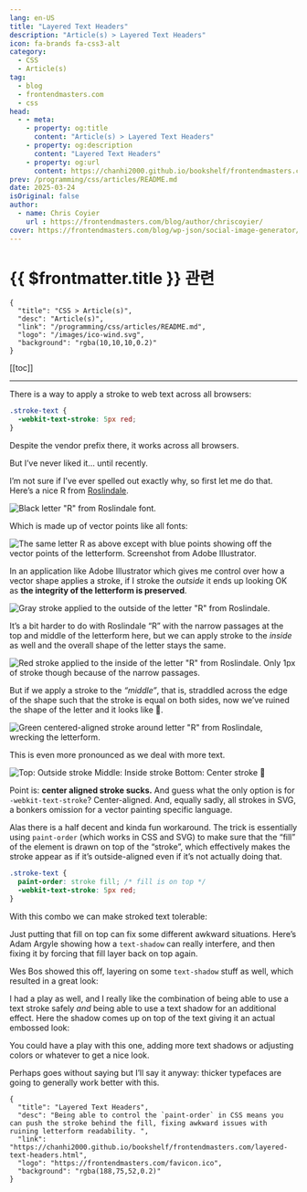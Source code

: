 ```yaml
---
lang: en-US
title: "Layered Text Headers"
description: "Article(s) > Layered Text Headers"
icon: fa-brands fa-css3-alt
category:
  - CSS
  - Article(s)
tag:
  - blog
  - frontendmasters.com
  - css
head:
  - - meta:
    - property: og:title
      content: "Article(s) > Layered Text Headers"
    - property: og:description
      content: "Layered Text Headers"
    - property: og:url
      content: https://chanhi2000.github.io/bookshelf/frontendmasters.com/layered-text-headers.html
prev: /programming/css/articles/README.md
date: 2025-03-24
isOriginal: false
author:
  - name: Chris Coyier
    url : https://frontendmasters.com/blog/author/chriscoyier/
cover: https://frontendmasters.com/blog/wp-json/social-image-generator/v1/image/5448
---
```


# {{ $frontmatter.title }} 관련

```component VPCard
{
  "title": "CSS > Article(s)",
  "desc": "Article(s)",
  "link": "/programming/css/articles/README.md",
  "logo": "/images/ico-wind.svg",
  "background": "rgba(10,10,10,0.2)"
}
```

[[toc]]

---

<SiteInfo
  name="Layered Text Headers"
  desc="Being able to control the `paint-order` in CSS means you can push the stroke behind the fill, fixing awkward issues with ruining letterform readability. "
  url="https://frontendmasters.com/blog/layered-text-headers/"
  logo="https://frontendmasters.com/favicon.ico"
  preview="https://frontendmasters.com/blog/wp-json/social-image-generator/v1/image/5448"/>

There is a way to apply a stroke to web text across all browsers:

```css
.stroke-text {
  -webkit-text-stroke: 5px red;
}
```

Despite the vendor prefix there, it works across all browsers.

But I’ve never liked it… until recently.

I’m not sure if I’ve ever spelled out exactly why, so first let me do that. Here’s a nice R from [<VPIcon icon="fas fa-globe"/>Roslindale](https://djr.com/roslindale/).

![Black letter "R" from Roslindale font.](https://i0.wp.com/frontendmasters.com/blog/wp-content/uploads/2025/03/Screenshot-2025-03-24-at-8.13.27%E2%80%AFAM.png?resize=490%2C526&ssl=1)

Which is made up of vector points like all fonts:

![The same letter R as above except with blue points showing off the vector points of the letterform. Screenshot from Adobe Illustrator. ](https://i0.wp.com/frontendmasters.com/blog/wp-content/uploads/2025/03/CleanShot-2025-03-24-at-08.13.48%402x.png?resize=452%2C422&ssl=1)

In an application like Adobe Illustrator which gives me control over how a vector shape applies a stroke, if I stroke the *outside* it ends up looking OK as **the integrity of the letterform is preserved**.

![Gray stroke applied to the outside of the letter "R" from Roslindale.](https://i0.wp.com/frontendmasters.com/blog/wp-content/uploads/2025/03/Screenshot-2025-03-24-at-8.16.17%E2%80%AFAM.png?resize=784%2C804&ssl=1)

It’s a bit harder to do with Roslindale “R” with the narrow passages at the top and middle of the letterform here, but we can apply stroke to the *inside* as well and the overall shape of the letter stays the same.

![Red stroke applied to the inside of the letter "R" from Roslindale. Only 1px of stroke though because of the narrow passages. ](https://i0.wp.com/frontendmasters.com/blog/wp-content/uploads/2025/03/Screenshot-2025-03-24-at-8.17.31%E2%80%AFAM.png?resize=604%2C654&ssl=1)

But if we apply a stroke to the *“middle”*, that is, straddled across the edge of the shape such that the stroke is equal on both sides, now we’ve ruined the shape of the letter and it looks like 💩.

![Green centered-aligned stroke around letter "R" from Roslindale, wrecking the letterform. ](https://i0.wp.com/frontendmasters.com/blog/wp-content/uploads/2025/03/Screenshot-2025-03-24-at-8.18.02%E2%80%AFAM.png?resize=728%2C684&ssl=1)

This is even more pronounced as we deal with more text.

![Top: Outside stroke<br/>Middle: Inside stroke<br/>Bottom: Center stroke 💩](https://i0.wp.com/frontendmasters.com/blog/wp-content/uploads/2025/03/Screenshot-2025-03-24-at-8.26.32%E2%80%AFAM.png?resize=1024%2C543&ssl=1)

Point is: **center aligned stroke sucks.** And guess what the only option is for `-webkit-text-stroke`? Center-aligned. And, equally sadly, all strokes in SVG, a bonkers omission for a vector painting specific language.

Alas there is a half decent and kinda fun workaround. The trick is essentially using `paint-order` (which works in CSS and SVG) to make sure that the “fill” of the element is drawn on top of the “stroke”, which effectively makes the stroke appear as if it’s outside-aligned even if it’s not actually doing that.

```css
.stroke-text {
  paint-order: stroke fill; /* fill is on top */
  -webkit-text-stroke: 5px red;
}
```

With this combo we can make stroked text tolerable:

<CodePen
  user="chriscoyier"
  slug-hash="emYKxWM"
  title="Untitled"
  :default-tab="['css','result']"
  :theme="$isDarkmode ? 'dark': 'light'"/>

Just putting that fill on top can fix some different awkward situations. Here’s Adam Argyle showing how a `text-shadow` can really interfere, and then fixing it by forcing that fill layer back on top again.

<CodePen
  user="argyleink"
  slug-hash="MWoeoKV"
  title="Super CSS World - a paint-order demo"
  :default-tab="['css','result']"
  :theme="$isDarkmode ? 'dark': 'light'"/>

Wes Bos showed this off, layering on some `text-shadow` stuff as well, which resulted in a great look:

I had a play as well, and I really like the combination of being able to use a text stroke safely *and* being able to use a text shadow for an additional effect. Here the shadow comes up on top of the text giving it an actual embossed look:

<CodePen
  user="chriscoyier"
  slug-hash="mdNgVvR"
  title="Layered Text - Music Stuff Giveaway"
  :default-tab="['css','result']"
  :theme="$isDarkmode ? 'dark': 'light'"/>

You could have a play with this one, adding more text shadows or adjusting colors or whatever to get a nice look.

<CodePen
  user="chriscoyier"
  slug-hash="xbxzLxq"
  title="Layered Text 2"
  :default-tab="['css','result']"
  :theme="$isDarkmode ? 'dark': 'light'"/>

Perhaps goes without saying but I’ll say it anyway: thicker typefaces are going to generally work better with this.

<!-- TODO: add ARTICLE CARD -->
```component VPCard
{
  "title": "Layered Text Headers",
  "desc": "Being able to control the `paint-order` in CSS means you can push the stroke behind the fill, fixing awkward issues with ruining letterform readability. ",
  "link": "https://chanhi2000.github.io/bookshelf/frontendmasters.com/layered-text-headers.html",
  "logo": "https://frontendmasters.com/favicon.ico",
  "background": "rgba(188,75,52,0.2)"
}
```
